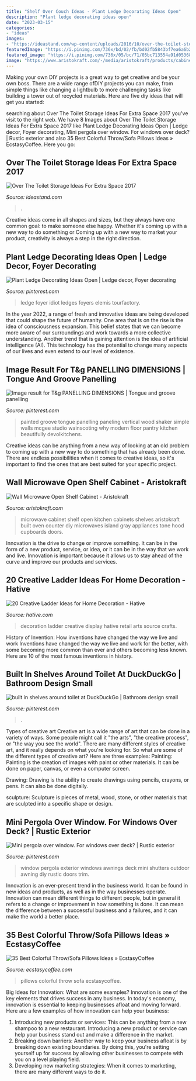 ```yaml
---
title: "Shelf Over Couch Ideas - Plant Ledge Decorating Ideas Open"
description: "Plant ledge decorating ideas open"
date: "2023-03-15"
categories:
- "ideas"
images:
- "https://ideastand.com/wp-content/uploads/2016/10/over-the-toilet-storage/10-over-the-toilet-storage-ideas.jpg"
featuredImage: "https://i.pinimg.com/736x/bd/02/fb/bd02fb5843bf7ea6a6b2ec3465d8553b.jpg"
featured_image: "https://i.pinimg.com/736x/05/bc/71/05bc713554a91d053689dc00ee9e3ea4.jpg"
image: "https://www.aristokraft.com/-/media/aristokraft/products/cabinet_interiors/microwave_wall_open_shelf.jpg"
---
```



Making your own DIY projects is a great way to get creative and be your own boss. There are a wide range ofDIY projects you can make, from simple things like changing a lightbulb to more challenging tasks like building a tower out of recycled materials. Here are five diy ideas that will get you started: 

	

		
searching about Over The Toilet Storage Ideas For Extra Space 2017 you've visit to the right web. We have 8 Images about Over The Toilet Storage Ideas For Extra Space 2017 like Plant Ledge Decorating Ideas Open | Ledge decor, Foyer decorating, Mini pergola over window. For windows over deck? | Rustic exterior and also 35 Best Colorful Throw/Sofa Pillows Ideas » EcstasyCoffee. Here you go:
		
    
## Over The Toilet Storage Ideas For Extra Space 2017

<img loading=lazy src="https://ideastand.com/wp-content/uploads/2016/10/over-the-toilet-storage/10-over-the-toilet-storage-ideas.jpg" onerror="this.onerror=null;this.src='https://tse1.mm.bing.net/th?id=OIP.O4yO1RGIfKgwGnCat4P7LAHaJ6&amp;pid=15.1';" alt="Over The Toilet Storage Ideas For Extra Space 2017">

_Source: ideastand.com_

>. 

	

Creative ideas come in all shapes and sizes, but they always have one common goal: to make someone else happy. Whether it's coming up with a new way to do something or Coming up with a new way to market your product, creativity is always a step in the right direction.

    
## Plant Ledge Decorating Ideas Open | Ledge Decor, Foyer Decorating

<img loading=lazy src="https://i.pinimg.com/736x/b7/e0/c9/b7e0c96c9c295ab66cb783d4d468bbac.jpg" onerror="this.onerror=null;this.src='https://tse2.mm.bing.net/th?id=OIP.2zRlFEtIpjfa24i23kGlvwHaLK&amp;pid=15.1';" alt="Plant Ledge Decorating Ideas Open | Ledge decor, Foyer decorating">

_Source: pinterest.com_

>ledge foyer idiot ledges foyers elemis tourfactory. 

	

In the year 2022, a range of fresh and innovative ideas are being developed that could shape the future of humanity. One area that is on the rise is the idea of consciousness expansion. This belief states that we can become more aware of our surroundings and work towards a more collective understanding. Another trend that is gaining attention is the idea of artificial intelligence (AI). This technology has the potential to change many aspects of our lives and even extend to our level of existence.

    
## Image Result For T&amp;g PANELLING DIMENSIONS | Tongue And Groove Panelling

<img loading=lazy src="https://i.pinimg.com/736x/bd/02/fb/bd02fb5843bf7ea6a6b2ec3465d8553b.jpg" onerror="this.onerror=null;this.src='https://tse2.mm.bing.net/th?id=OIP.VvgYTTU6MQ1XRvfCyCw6wwHaLG&amp;pid=15.1';" alt="Image result for T&amp;g PANELLING DIMENSIONS | Tongue and groove panelling">

_Source: pinterest.com_

>painted groove tongue panelling paneling vertical wood shaker simple walls mcgee studio wainscoting why modern floor pantry kitchen beautifully devolkitchens. 

	

Creative ideas can be anything from a new way of looking at an old problem to coming up with a new way to do something that has already been done. There are endless possibilities when it comes to creative ideas, so it's important to find the ones that are best suited for your specific project.

    
## Wall Microwave Open Shelf Cabinet - Aristokraft

<img loading=lazy src="https://www.aristokraft.com/-/media/aristokraft/products/cabinet_interiors/microwave_wall_open_shelf.jpg" onerror="this.onerror=null;this.src='https://tse2.mm.bing.net/th?id=OIP.3XReKhrWSRllh95bcj4slQHaLH&amp;pid=15.1';" alt="Wall Microwave Open Shelf Cabinet - Aristokraft">

_Source: aristokraft.com_

>microwave cabinet shelf open kitchen cabinets shelves aristokraft built oven counter diy microwaves island gray appliances tone hood cupboards doors. 

	

Innovation is the drive to change or improve something. It can be in the form of a new product, service, or idea, or it can be in the way that we work and live. Innovation is important because it allows us to stay ahead of the curve and improve our products and services.

    
## 20 Creative Ladder Ideas For Home Decoration - Hative

<img loading=lazy src="https://hative.com/wp-content/uploads/2014/06/ladder-decor-ideas/2-ladder-decor-ideas.jpg" onerror="this.onerror=null;this.src='https://tse4.mm.bing.net/th?id=OIP.XSTm_9nizi6e7klXC1Q_igHaJ4&amp;pid=15.1';" alt="20 Creative Ladder Ideas for Home Decoration - Hative">

_Source: hative.com_

>decoration ladder creative display hative retail arts source crafts. 

	

History of Invention: How inventions have changed the way we live and work
Inventions have changed the way we live and work for the better, with some becoming more common than ever and others becoming less known. Here are 10 of the most famous inventions in history.

    
## Built In Shelves Around Toilet At DuckDuckGo | Bathroom Design Small

<img loading=lazy src="https://i.pinimg.com/736x/05/bc/71/05bc713554a91d053689dc00ee9e3ea4.jpg" onerror="this.onerror=null;this.src='https://tse1.mm.bing.net/th?id=OIP.Vyg1LbWQEHC_r8qu4QSjVAHaLO&amp;pid=15.1';" alt="built in shelves around toilet at DuckDuckGo | Bathroom design small">

_Source: pinterest.com_

>. 

	

Types of creative art
Creative art is a wide range of art that can be done in a variety of ways. Some people might call it "the arts", "the creative process", or "the way you see the world". There are many different styles of creative art, and it really depends on what you're looking for. So what are some of the different types of creative art? Here are three examples: 
Painting: Painting is the creation of images with paint or other materials. It can be done on paper, canvas, or even a computer screen.

Drawing: Drawing is the ability to create drawings using pencils, crayons, or pens. It can also be done digitally.

 sculpture: Sculpture is pieces of metal, wood, stone, or other materials that are sculpted into a specific shape or design.

    
## Mini Pergola Over Window. For Windows Over Deck? | Rustic Exterior

<img loading=lazy src="https://i.pinimg.com/736x/06/3a/de/063ade1619102f056ab9022bed27321a--window-awnings-wooden-window-awning.jpg" onerror="this.onerror=null;this.src='https://tse2.mm.bing.net/th?id=OIP.NEFoKhpNyNWesAvisAP6IAHaJ3&amp;pid=15.1';" alt="Mini pergola over window. For windows over deck? | Rustic exterior">

_Source: pinterest.com_

>window pergola exterior windows awnings deck mini shutters outdoor awning diy rustic doors trim. 

	

Innovation is an ever-present trend in the business world. It can be found in new ideas and products, as well as in the way businesses operate. Innovation can mean different things to different people, but in general it refers to a change or improvement in how something is done. It can mean the difference between a successful business and a failures, and it can make the world a better place.

    
## 35 Best Colorful Throw/Sofa Pillows Ideas » EcstasyCoffee

<img loading=lazy src="https://i0.wp.com/www.ecstasycoffee.com/wp-content/uploads/2016/10/Colorful-Throw-Pillows-33.jpg" onerror="this.onerror=null;this.src='https://tse1.mm.bing.net/th?id=OIP.hZC3L2e6f7DnzlKvRk6BHgHaLI&amp;pid=15.1';" alt="35 Best Colorful Throw/Sofa Pillows Ideas » EcstasyCoffee">

_Source: ecstasycoffee.com_

>pillows colorful throw sofa ecstasycoffee. 

	

Big Ideas for Innovation: What are some examples?
Innovation is one of the key elements that drives success in any business. In today's economy, innovation is essential to keeping businesses afloat and moving forward. Here are a few examples of how innovation can help your business: 
1. Introducing new products or services: This can be anything from a new shampoo to a new restaurant. Introducing a new product or service can help your business stand out and make a difference in the market. 
2. Breaking down barriers: Another way to keep your business afloat is by breaking down existing boundaries. By doing this, you're setting yourself up for success by allowing other businesses to compete with you on a level playing field. 
3. Developing new marketing strategies: When it comes to marketing, there are many different ways to do it.

